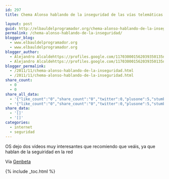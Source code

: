 ```yaml
---
id: 297
title: Chema Alonso hablando de la inseguridad de las vías telemáticas

layout: post
guid: http://elbauldelprogramador.org/chema-alonso-hablando-de-la-inseguridad-de-las-vias-telematicas/
permalink: /chema-alonso-hablando-de-la-inseguridad/
blogger_blog:
  - www.elbauldelprogramador.org
  - www.elbauldelprogramador.org
blogger_author:
  - Alejandro Alcaldehttps://profiles.google.com/117030001562039350135noreply@blogger.com
  - Alejandro Alcaldehttps://profiles.google.com/117030001562039350135noreply@blogger.com
blogger_permalink:
  - /2011/11/chema-alonso-hablando-de-la-inseguridad.html
  - /2011/11/chema-alonso-hablando-de-la-inseguridad.html
share_count:
  - 0
  - 0
share_all_data:
  - '{"like_count":"0","share_count":"0","twitter":0,"plusone":5,"stumble":0,"pinit":0,"count":5,"time":1333551785}'
  - '{"like_count":"0","share_count":"0","twitter":0,"plusone":5,"stumble":0,"pinit":0,"count":5,"time":1333551785}'
share_data:
  - '[]'
  - '[]'
categories:
  - internet
  - seguridad
---
```

OS dejo dos vídeos muy interesantes que recomiendo que veáis, ya que hablan de la seguiridad en la red





Vía <a target="_blank" href="http://www.genbetadev.com/seguridad-informatica/chema-alonso-un-crack-hablando-de-la-inseguridad-de-las-vias-telematicas">Genbeta</a>



{% include _toc.html %}
